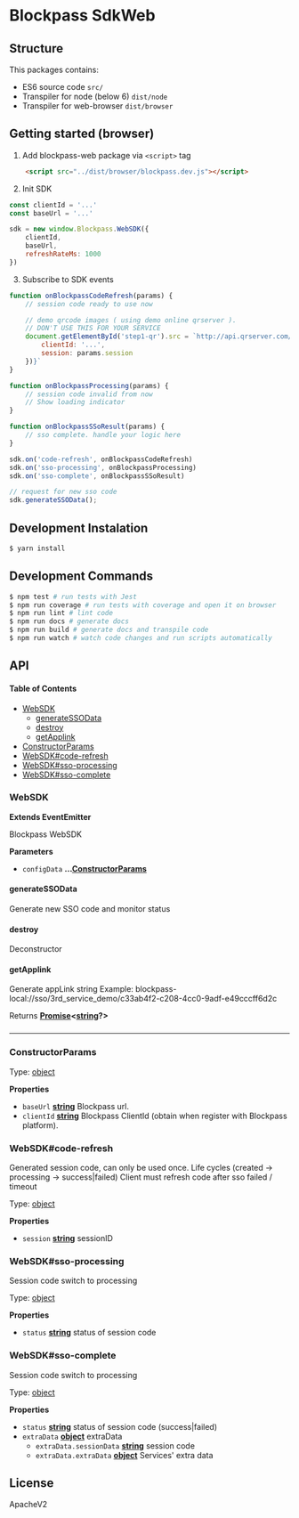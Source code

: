 # Blockpass SdkWeb

## Structure

This packages contains:

-   ES6 source code `src/`
-   Transpiler for node (below 6) `dist/node`
-   Transpiler for web-browser `dist/browser`

## Getting started (browser)

1.  Add blockpass-web package via `<script>` tag

```html
    <script src="../dist/browser/blockpass.dev.js"></script>
```

2.  Init SDK

```javascript
const clientId = '...'
const baseUrl = '...'

sdk = new window.Blockpass.WebSDK({
    clientId,
    baseUrl,
    refreshRateMs: 1000
})
```

3.  Subscribe to SDK events

```javascript
function onBlockpassCodeRefresh(params) {
    // session code ready to use now

    // demo qrcode images ( using demo online qrserver ). 
    // DON'T USE THIS FOR YOUR SERVICE
    document.getElementById('step1-qr').src = `http://api.qrserver.com/v1/create-qr-code/?data=${JSON.stringify({
        clientId: '...',
        session: params.session
    })}`
}

function onBlockpassProcessing(params) {
    // session code invalid from now
    // Show loading indicator
}

function onBlockpassSSoResult(params) {
    // sso complete. handle your logic here
}

sdk.on('code-refresh', onBlockpassCodeRefresh)
sdk.on('sso-processing', onBlockpassProcessing)
sdk.on('sso-complete', onBlockpassSSoResult)

// request for new sso code
sdk.generateSSOData();
```

## Development Instalation

```sh
$ yarn install
```

## Development Commands

```sh
$ npm test # run tests with Jest
$ npm run coverage # run tests with coverage and open it on browser
$ npm run lint # lint code
$ npm run docs # generate docs
$ npm run build # generate docs and transpile code
$ npm run watch # watch code changes and run scripts automatically
```

## API

<!-- Generated by documentation.js. Update this documentation by updating the source code. -->

#### Table of Contents

-   [WebSDK](#websdk)
    -   [generateSSOData](#generatessodata)
    -   [destroy](#destroy)
    -   [getApplink](#getapplink)
-   [ConstructorParams](#constructorparams)
-   [WebSDK#code-refresh](#websdkcode-refresh)
-   [WebSDK#sso-processing](#websdksso-processing)
-   [WebSDK#sso-complete](#websdksso-complete)

### WebSDK

**Extends EventEmitter**

Blockpass WebSDK

**Parameters**

-   `configData` **...[ConstructorParams](#constructorparams)** 

#### generateSSOData

Generate new SSO code and monitor status

#### destroy

Deconstructor

#### getApplink

Generate appLink string
Example: blockpass-local://sso/3rd_service_demo/c33ab4f2-c208-4cc0-9adf-e49cccff6d2c

Returns **[Promise](https://developer.mozilla.org/docs/Web/JavaScript/Reference/Global_Objects/Promise)&lt;[string](https://developer.mozilla.org/docs/Web/JavaScript/Reference/Global_Objects/String)?>** 

### 

* * *

### ConstructorParams

Type: [object](https://developer.mozilla.org/docs/Web/JavaScript/Reference/Global_Objects/Object)

**Properties**

-   `baseUrl` **[string](https://developer.mozilla.org/docs/Web/JavaScript/Reference/Global_Objects/String)** Blockpass url.
-   `clientId` **[string](https://developer.mozilla.org/docs/Web/JavaScript/Reference/Global_Objects/String)** Blockpass ClientId (obtain when register with Blockpass platform).

### WebSDK#code-refresh

Generated session code, can only be used once. Life cycles (created -> processing -> success|failed)
Client must refresh code after sso failed / timeout

Type: [object](https://developer.mozilla.org/docs/Web/JavaScript/Reference/Global_Objects/Object)

**Properties**

-   `session` **[string](https://developer.mozilla.org/docs/Web/JavaScript/Reference/Global_Objects/String)** sessionID

### WebSDK#sso-processing

Session code switch to processing

Type: [object](https://developer.mozilla.org/docs/Web/JavaScript/Reference/Global_Objects/Object)

**Properties**

-   `status` **[string](https://developer.mozilla.org/docs/Web/JavaScript/Reference/Global_Objects/String)** status of session code

### WebSDK#sso-complete

Session code switch to processing

Type: [object](https://developer.mozilla.org/docs/Web/JavaScript/Reference/Global_Objects/Object)

**Properties**

-   `status` **[string](https://developer.mozilla.org/docs/Web/JavaScript/Reference/Global_Objects/String)** status of session code (success|failed)
-   `extraData` **[object](https://developer.mozilla.org/docs/Web/JavaScript/Reference/Global_Objects/Object)** extraData
    -   `extraData.sessionData` **[string](https://developer.mozilla.org/docs/Web/JavaScript/Reference/Global_Objects/String)** session code
    -   `extraData.extraData` **[object](https://developer.mozilla.org/docs/Web/JavaScript/Reference/Global_Objects/Object)** Services' extra data

## License

ApacheV2

